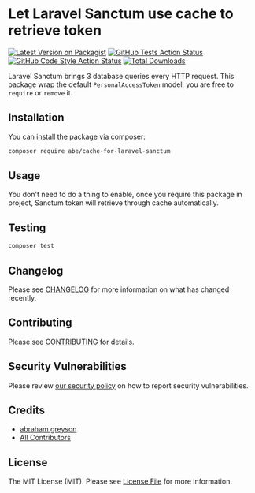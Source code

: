 
# Let Laravel Sanctum use cache to retrieve token

[![Latest Version on Packagist](https://img.shields.io/packagist/v/abe/cache-for-laravel-sanctum.svg?style=flat-square)](https://packagist.org/packages/abe/cache-for-laravel-sanctum)
[![GitHub Tests Action Status](https://img.shields.io/github/workflow/status/abe/cache-for-laravel-sanctum/run-tests?label=tests)](https://github.com/abe/cache-for-laravel-sanctum/actions?query=workflow%3Arun-tests+branch%3Amain)
[![GitHub Code Style Action Status](https://img.shields.io/github/workflow/status/abe/cache-for-laravel-sanctum/Check%20&%20fix%20styling?label=code%20style)](https://github.com/abe/cache-for-laravel-sanctum/actions?query=workflow%3A"Check+%26+fix+styling"+branch%3Amain)
[![Total Downloads](https://img.shields.io/packagist/dt/abe/cache-for-laravel-sanctum.svg?style=flat-square)](https://packagist.org/packages/abe/cache-for-laravel-sanctum)

Laravel Sanctum brings 3 database queries every HTTP request.
This package wrap the default `PersonalAccessToken` model, you are free to `require` or `remove` it.


## Installation

You can install the package via composer:

```bash
composer require abe/cache-for-laravel-sanctum
```

## Usage

You don't need to do a thing to enable, once you require this package in project, Sanctum token will retrieve through cache automatically.

## Testing

```bash
composer test
```

## Changelog

Please see [CHANGELOG](CHANGELOG.md) for more information on what has changed recently.

## Contributing

Please see [CONTRIBUTING](https://github.com/spatie/.github/blob/main/CONTRIBUTING.md) for details.

## Security Vulnerabilities

Please review [our security policy](../../security/policy) on how to report security vulnerabilities.

## Credits

- [abraham greyson](https://github.com/abrahamgreyson)
- [All Contributors](../../contributors)

## License

The MIT License (MIT). Please see [License File](LICENSE.md) for more information.
